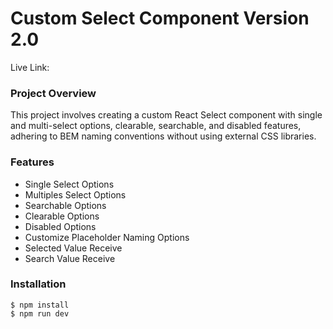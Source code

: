 # Custom Select Component Version 2.0

Live Link:

### Project Overview

This project involves creating a custom React Select component with single and multi-select options, clearable, searchable, and disabled features, adhering to BEM naming conventions without using external CSS libraries.

### Features

- Single Select Options
- Multiples Select Options
- Searchable Options
- Clearable Options
- Disabled Options
- Customize Placeholder Naming Options
- Selected Value Receive
- Search Value Receive

### Installation

```termianl
$ npm install
$ npm run dev
```
